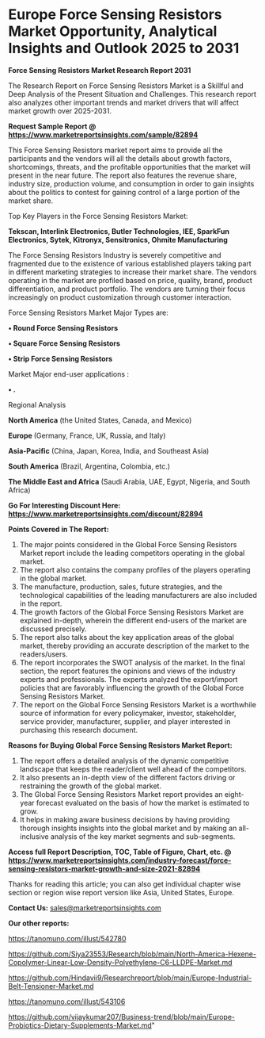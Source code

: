 # Europe Force Sensing Resistors Market Opportunity, Analytical Insights and Outlook 2025 to 2031

<strong>Force Sensing Resistors Market Research Report 2031</strong>

The Research Report on Force Sensing Resistors Market is a Skillful and Deep Analysis of the Present Situation and Challenges. This research report also analyzes other important trends and market drivers that will affect market growth over 2025-2031.

<strong>Request Sample Report @ <a href=https://www.marketreportsinsights.com/sample/82894>https://www.marketreportsinsights.com/sample/82894</a></strong>

This Force Sensing Resistors market report aims to provide all the participants and the vendors will all the details about growth factors, shortcomings, threats, and the profitable opportunities that the market will present in the near future. The report also features the revenue share, industry size, production volume, and consumption in order to gain insights about the politics to contest for gaining control of a large portion of the market share.

Top Key Players in the Force Sensing Resistors Market:

<strong>Tekscan, Interlink Electronics, Butler Technologies, IEE, SparkFun Electronics, Sytek, Kitronyx, Sensitronics, Ohmite Manufacturing</strong>

The Force Sensing Resistors Industry is severely competitive and fragmented due to the existence of various established players taking part in different marketing strategies to increase their market share. The vendors operating in the market are profiled based on price, quality, brand, product differentiation, and product portfolio. The vendors are turning their focus increasingly on product customization through customer interaction.

Force Sensing Resistors Market Major Types are:

<strong>• Round Force Sensing Resistors

• Square Force Sensing Resistors

• Strip Force Sensing Resistors</strong>

Market Major end-user applications :

<strong>• .</strong>

Regional Analysis

</u><strong><b>North America</b></strong> (the United States, Canada, and Mexico)

<strong><b>Europe </b></strong>(Germany, France, UK, Russia, and Italy)

<strong><b>Asia-Pacific</b></strong> (China, Japan, Korea, India, and Southeast Asia)

<strong><b>South America</b></strong> (Brazil, Argentina, Colombia, etc.)

<strong><b>The Middle East and Africa</b></strong> (Saudi Arabia, UAE, Egypt, Nigeria, and South Africa)

<strong>Go For Interesting Discount Here: <a href=https://www.marketreportsinsights.com/discount/82894>https://www.marketreportsinsights.com/discount/82894</a></strong>

<strong>Points Covered in The Report:</strong>
<ol>
  <li>The major points considered in the Global Force Sensing Resistors Market report include the leading competitors operating in the global market.</li>
  <li>The report also contains the company profiles of the players operating in the global market.</li>
  <li>The manufacture, production, sales, future strategies, and the technological capabilities of the leading manufacturers are also included in the report.</li>
  <li>The growth factors of the Global Force Sensing Resistors Market are explained in-depth, wherein the different end-users of the market are discussed precisely.</li>
  <li>The report also talks about the key application areas of the global market, thereby providing an accurate description of the market to the readers/users.</li>
  <li>The report incorporates the SWOT analysis of the market. In the final section, the report features the opinions and views of the industry experts and professionals. The experts analyzed the export/import policies that are favorably influencing the growth of the Global Force Sensing Resistors Market.</li>
  <li>The report on the Global Force Sensing Resistors Market is a worthwhile source of information for every policymaker, investor, stakeholder, service provider, manufacturer, supplier, and player interested in purchasing this research document.</li>
</ol>
<strong>Reasons for Buying Global Force Sensing Resistors Market Report:</strong>

<ol>
  <li>The report offers a detailed analysis of the dynamic competitive landscape that keeps the reader/client well ahead of the competitors.</li>
  <li>It also presents an in-depth view of the different factors driving or restraining the growth of the global market.</li>
  <li>The Global Force Sensing Resistors Market report provides an eight-year forecast evaluated on the basis of how the market is estimated to grow.</li>
  <li>It helps in making aware business decisions by having providing thorough insights insights into the global market and by making an all-inclusive analysis of the key market segments and sub-segments.</li>
</ol>
<strong>Access full Report Description, TOC, Table of Figure, Chart, etc. @ <a href=https://www.marketreportsinsights.com/industry-forecast/force-sensing-resistors-market-growth-and-size-2021-82894>https://www.marketreportsinsights.com/industry-forecast/force-sensing-resistors-market-growth-and-size-2021-82894</a></strong>


Thanks for reading this article; you can also get individual chapter wise section or region wise report version like Asia, United States, Europe.

<strong>Contact Us:</strong>
sales@marketreportsinsights.com

<strong>Our other reports:</strong>

<a href=https://tanomuno.com/illust/542780>https://tanomuno.com/illust/542780</a>

<a href=https://github.com/Siya23553/Research/blob/main/North-America-Hexene-Copolymer-Linear-Low-Density-Polyethylene-C6-LLDPE-Market.md>https://github.com/Siya23553/Research/blob/main/North-America-Hexene-Copolymer-Linear-Low-Density-Polyethylene-C6-LLDPE-Market.md</a>

<a href=https://github.com/Hindavii9/Researchreport/blob/main/Europe-Industrial-Belt-Tensioner-Market.md>https://github.com/Hindavii9/Researchreport/blob/main/Europe-Industrial-Belt-Tensioner-Market.md</a>

<a href=https://tanomuno.com/illust/543106>https://tanomuno.com/illust/543106</a>

<a href=https://github.com/vijaykumar207/Business-trend/blob/main/Europe-Probiotics-Dietary-Supplements-Market.md>https://github.com/vijaykumar207/Business-trend/blob/main/Europe-Probiotics-Dietary-Supplements-Market.md</a>"
